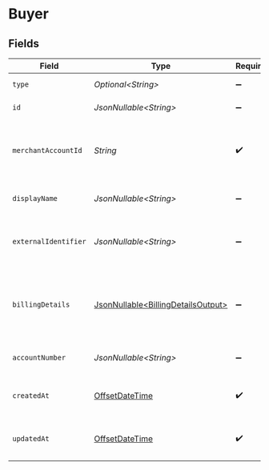 # Buyer


## Fields

| Field                                                                                     | Type                                                                                      | Required                                                                                  | Description                                                                               | Example                                                                                   |
| ----------------------------------------------------------------------------------------- | ----------------------------------------------------------------------------------------- | ----------------------------------------------------------------------------------------- | ----------------------------------------------------------------------------------------- | ----------------------------------------------------------------------------------------- |
| `type`                                                                                    | *Optional\<String>*                                                                       | :heavy_minus_sign:                                                                        | Always `buyer`.                                                                           | buyer                                                                                     |
| `id`                                                                                      | *JsonNullable\<String>*                                                                   | :heavy_minus_sign:                                                                        | The ID for the buyer.                                                                     | fe26475d-ec3e-4884-9553-f7356683f7f9                                                      |
| `merchantAccountId`                                                                       | *String*                                                                                  | :heavy_check_mark:                                                                        | The ID of the merchant account this buyer belongs to.                                     | default                                                                                   |
| `displayName`                                                                             | *JsonNullable\<String>*                                                                   | :heavy_minus_sign:                                                                        | The display name for the buyer.                                                           | John Doe                                                                                  |
| `externalIdentifier`                                                                      | *JsonNullable\<String>*                                                                   | :heavy_minus_sign:                                                                        | The merchant identifier for this buyer.                                                   | buyer-12345                                                                               |
| `billingDetails`                                                                          | [JsonNullable\<BillingDetailsOutput>](../../models/components/BillingDetailsOutput.md)    | :heavy_minus_sign:                                                                        | The billing name, address, email, and other fields for this buyer.                        |                                                                                           |
| `accountNumber`                                                                           | *JsonNullable\<String>*                                                                   | :heavy_minus_sign:                                                                        | The buyer account number                                                                  |                                                                                           |
| `createdAt`                                                                               | [OffsetDateTime](https://docs.oracle.com/javase/8/docs/api/java/time/OffsetDateTime.html) | :heavy_check_mark:                                                                        | The date this buyer was created at.                                                       | 2013-07-16T19:23:00.000+00:00                                                             |
| `updatedAt`                                                                               | [OffsetDateTime](https://docs.oracle.com/javase/8/docs/api/java/time/OffsetDateTime.html) | :heavy_check_mark:                                                                        | The date this buyer was last updated at.                                                  | 2013-07-16T19:23:00.000+00:00                                                             |